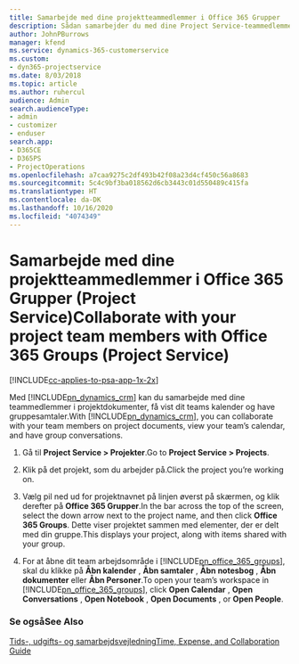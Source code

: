 ```yaml
---
title: Samarbejde med dine projektteammedlemmer i Office 365 Grupper
description: Sådan samarbejder du med dine Project Service-teammedlemmer via Office 365 Grupper
author: JohnPBurrows
manager: kfend
ms.service: dynamics-365-customerservice
ms.custom:
- dyn365-projectservice
ms.date: 8/03/2018
ms.topic: article
ms.author: ruhercul
audience: Admin
search.audienceType:
- admin
- customizer
- enduser
search.app:
- D365CE
- D365PS
- ProjectOperations
ms.openlocfilehash: a7caa9275c2df493b42f08a23d4cf450c56a8683
ms.sourcegitcommit: 5c4c9bf3ba018562d6cb3443c01d550489c415fa
ms.translationtype: HT
ms.contentlocale: da-DK
ms.lasthandoff: 10/16/2020
ms.locfileid: "4074349"
---
```

# <a name="collaborate-with-your-project-team-members-with-office-365-groups-project-service"></a><span data-ttu-id="ddeed-103">Samarbejde med dine projektteammedlemmer i Office 365 Grupper (Project Service)</span><span class="sxs-lookup"><span data-stu-id="ddeed-103">Collaborate with your project team members with Office 365 Groups (Project Service)</span></span>

[!INCLUDE[cc-applies-to-psa-app-1x-2x](../includes/cc-applies-to-psa-app-1x-2x.md)]

<span data-ttu-id="ddeed-104">Med [!INCLUDE[pn_dynamics_crm](../includes/pn-dynamics-crm.md)] kan du samarbejde med dine teammedlemmer i projektdokumenter, få vist dit teams kalender og have gruppesamtaler.</span><span class="sxs-lookup"><span data-stu-id="ddeed-104">With [!INCLUDE[pn_dynamics_crm](../includes/pn-dynamics-crm.md)], you can collaborate with your team members on project documents, view your team’s calendar, and have group conversations.</span></span>  
  
1. <span data-ttu-id="ddeed-105">Gå til **Project Service > Projekter**.</span><span class="sxs-lookup"><span data-stu-id="ddeed-105">Go to **Project Service > Projects**.</span></span>  
  
2. <span data-ttu-id="ddeed-106">Klik på det projekt, som du arbejder på.</span><span class="sxs-lookup"><span data-stu-id="ddeed-106">Click the project you’re working on.</span></span>  
  
3. <span data-ttu-id="ddeed-107">Vælg pil ned ud for projektnavnet på linjen øverst på skærmen, og klik derefter på **Office 365 Grupper**.</span><span class="sxs-lookup"><span data-stu-id="ddeed-107">In the bar across the top of the screen, select the down arrow next to the project name, and then click **Office 365 Groups**.</span></span> <span data-ttu-id="ddeed-108">Dette viser projektet sammen med elementer, der er delt med din gruppe.</span><span class="sxs-lookup"><span data-stu-id="ddeed-108">This displays your project, along with items shared with your group.</span></span>  
  
4. <span data-ttu-id="ddeed-109">For at åbne dit team arbejdsområde i [!INCLUDE[pn_office_365_groups](../includes/pn-office-365-groups.md)], skal du klikke på **Åbn kalender** , **Åbn samtaler** , **Åbn notesbog** , **Åbn dokumenter** eller **Åbn Personer**.</span><span class="sxs-lookup"><span data-stu-id="ddeed-109">To open your team’s workspace in [!INCLUDE[pn_office_365_groups](../includes/pn-office-365-groups.md)], click **Open Calendar** , **Open Conversations** , **Open Notebook** , **Open Documents** , or **Open People**.</span></span>  
  
### <a name="see-also"></a><span data-ttu-id="ddeed-110">Se også</span><span class="sxs-lookup"><span data-stu-id="ddeed-110">See Also</span></span>  
 [<span data-ttu-id="ddeed-111">Tids-, udgifts- og samarbejdsvejledning</span><span class="sxs-lookup"><span data-stu-id="ddeed-111">Time, Expense, and Collaboration Guide</span></span>](../psa/time-expense-collaboration-guide.md)
